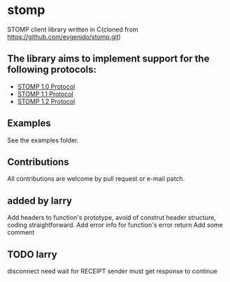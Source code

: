 # stomp

STOMP client library written in C(cloned from <https://github.com/evgenido/stomp.git>)

## The library aims to implement support for the following protocols:

* [STOMP 1.0 Protocol](http://stomp.github.com/stomp-specification-1.0.html)
* [STOMP 1.1 Protocol](http://stomp.github.com/stomp-specification-1.1.html)
* [STOMP 1.2 Protocol](http://stomp.github.com/stomp-specification-1.2.html)


## Examples

See the examples folder.

## Contributions

All contributions are welcome by pull request or e-mail patch.

## added by larry

Add headers to function's prototype, avoid of construt header structure, coding straightforward.
Add error info for function's error return
Add some comment

## TODO larry
disconnect need wait for RECEIPT
sender must get response to continue

